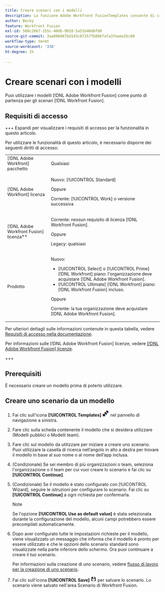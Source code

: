 ```yaml
---
title: Creare scenari con i modelli
description: La funzione Adobe Workfront FusionTemplates consente di creare e utilizzare modelli esistenti come punto di partenza per gli scenari Workfront Fusion.
author: Becky
feature: Workfront Fusion
exl-id: 560c20b7-155c-40db-9018-5a51b40d6fb0
source-git-commit: 3aa896867bd143c67157fb886fafa37eaee2bc00
workflow-type: tm+mt
source-wordcount: '338'
ht-degree: 1%

---
```


# Creare scenari con i modelli

Puoi utilizzare i modelli [!DNL Adobe Workfront Fusion] come punto di partenza per gli scenari [!DNL Workfront Fusion].

## Requisiti di accesso

+++ Espandi per visualizzare i requisiti di accesso per la funzionalità in questo articolo.

Per utilizzare le funzionalità di questo articolo, è necessario disporre dei seguenti diritti di accesso:

<table style="table-layout:auto">
 <col> 
 <col> 
 <tbody> 
  <tr> 
   <td role="rowheader">[!DNL Adobe Workfront] pacchetto</td> 
   <td> <p>Qualsiasi</p> </td> 
  </tr> 
  <tr data-mc-conditions=""> 
   <td role="rowheader">[!DNL Adobe Workfront] licenza</td> 
   <td> <p>Nuovo: [!UICONTROL Standard]</p><p>Oppure</p><p>Corrente: [!UICONTROL Work] o versione successiva</p> </td> 
  </tr> 
  <tr> 
   <td role="rowheader">[!DNL Adobe Workfront Fusion] licenza**</td> 
   <td>
   <p>Corrente: nessun requisito di licenza [!DNL Workfront Fusion].</p>
   <p>Oppure</p>
   <p>Legacy: qualsiasi </p>
   </td> 
  </tr> 
  <tr> 
   <td role="rowheader">Prodotto</td> 
   <td>
   <p>Nuovo:</p> <ul><li>[!UICONTROL Select] o [!UICONTROL Prime] [!DNL Workfront] piano: l'organizzazione deve acquistare [!DNL Adobe Workfront Fusion].</li><li>[!UICONTROL Ultimate] [!DNL Workfront] piano: [!DNL Workfront Fusion] incluso.</li></ul>
   <p>Oppure</p>
   <p>Corrente: la tua organizzazione deve acquistare [!DNL Adobe Workfront Fusion].</p>
   </td> 
  </tr>
 </tbody> 
</table>

Per ulteriori dettagli sulle informazioni contenute in questa tabella, vedere [Requisiti di accesso nella documentazione](/help/workfront-fusion/references/licenses-and-roles/access-level-requirements-in-documentation.md).

Per informazioni sulle [!DNL Adobe Workfront Fusion] licenze, vedere [[!DNL Adobe Workfront Fusion] licenze](/help/workfront-fusion/set-up-and-manage-workfront-fusion/licensing-operations-overview/license-automation-vs-integration.md).

+++

## Prerequisiti

È necessario creare un modello prima di poterlo utilizzare.

## Creare uno scenario da un modello

1. Fai clic sull&#39;icona **[!UICONTROL Templates]** ![icona Modelli](assets/templates-icon.png) nel pannello di navigazione a sinistra.
1. Fare clic sulla scheda contenente il modello che si desidera utilizzare (Modelli pubblici o Modelli team).
1. Fare clic sul modello da utilizzare per iniziare a creare uno scenario. Puoi utilizzare la casella di ricerca nell’angolo in alto a destra per trovare il modello in base al suo nome o al nome dell’app inclusa.
1. (Condizionale) Se sei membro di più organizzazioni o team, seleziona l&#39;organizzazione o il team per cui vuoi creare lo scenario e fai clic su **[!UICONTROL Continue]**.
1. (Condizionale) Se il modello è stato configurato con [!UICONTROL Wizard], seguire le istruzioni per configurare lo scenario. Fai clic su **[!UICONTROL Continue]** a ogni richiesta per confermarla.

   >[!NOTE]
   >
   >Se l&#39;opzione **[!UICONTROL Use as default value]** è stata selezionata durante la configurazione del modello, alcuni campi potrebbero essere precompilati automaticamente.

1. Dopo aver configurato tutte le impostazioni richieste per il modello, viene visualizzato un messaggio che informa che il modello è pronto per essere utilizzato e che le opzioni dello scenario standard sono visualizzate nella parte inferiore dello schermo. Ora puoi continuare a creare il tuo scenario.

   Per informazioni sulla creazione di uno scenario, vedere [flusso di lavoro per la creazione di uno scenario](/help/workfront-fusion/create-scenarios/plan-a-scenario/create-a-scenario-workflow.md).

1. Fai clic sull&#39;icona **[!UICONTROL Save]** ![Icona Salva](assets/save-icon.png) per salvare lo scenario. Lo scenario viene salvato nell&#39;area Scenario di Workfront Fusion.
